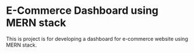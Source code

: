 # E-Commerce Dashboard using MERN stack
This is project is for developing a dashboard for e-commerce website using MERN stack. 
